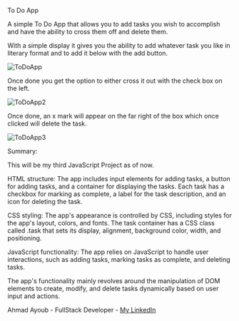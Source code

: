 To Do App

A simple To Do App that allows you to add tasks you wish to accomplish and have the ability to cross them off and delete them.

With a simple display it gives you the ability to add whatever task you like in literary format and to add it below with the add button.

![ToDoApp](https://user-images.githubusercontent.com/107888495/229297712-c915b0f1-4e4b-4538-84ea-42cf6cfd4a41.png)

Once done you get the option to either cross it out with the check box on the left. 

![ToDoApp2](https://user-images.githubusercontent.com/107888495/229297947-10960d2f-a24f-40b4-aeec-d23d067b9407.png)

Once done, an x mark will appear on the far right of the box which once clicked will delete the task. 

![ToDoApp3](https://user-images.githubusercontent.com/107888495/229298101-d46ae909-cfad-4243-ad75-d7673bdcac26.png)

Summary:

This will be my third JavaScript Project as of now. 

HTML structure: The app includes input elements for adding tasks, a button for adding tasks, and a container for displaying the tasks. Each task has a checkbox for marking as complete, a label for the task description, and an icon for deleting the task.

CSS styling: The app's appearance is controlled by CSS, including styles for the app's layout, colors, and fonts. The task container has a CSS class called .task that sets its display, alignment, background color, width, and positioning.

JavaScript functionality: The app relies on JavaScript to handle user interactions, such as adding tasks, marking tasks as complete, and deleting tasks.

The app's functionality mainly revolves around the manipulation of DOM elements to create, modify, and delete tasks dynamically based on user input and actions.


Ahmad Ayoub - FullStack Developer - [My LinkedIn](https://www.linkedin.com/in/ahmad-ayoub/)
